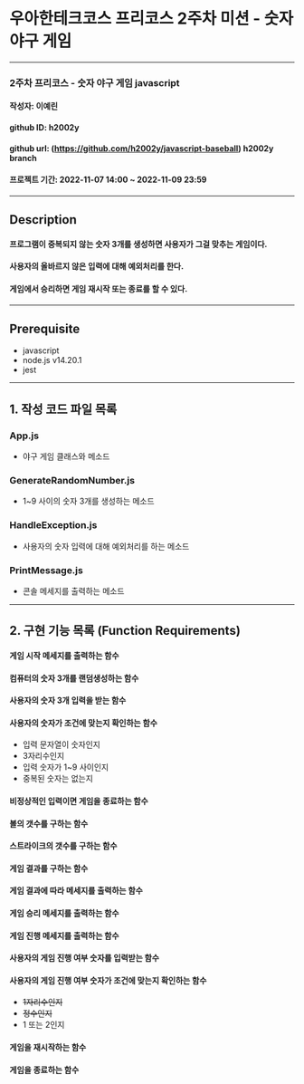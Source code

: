 # 우아한테크코스 프리코스 2주차 미션 - 숫자 야구 게임

---

### 2주차 프리코스 - 숫자 야구 게임 javascript

#### 작성자: 이예린

#### github ID: h2002y

#### github url: (https://github.com/h2002y/javascript-baseball) h2002y branch

#### 프로젝트 기간: 2022-11-07 14:00 ~ 2022-11-09 23:59

---

## Description

#### 프로그램이 중복되지 않는 숫자 3개를 생성하면 사용자가 그걸 맞추는 게임이다.

#### 사용자의 올바르지 않은 입력에 대해 예외처리를 한다.

#### 게임에서 승리하면 게임 재시작 또는 종료를 할 수 있다.

---

## Prerequisite

- javascript
- node.js v14.20.1
- jest

---

## 1. 작성 코드 파일 목록

### App.js

- 야구 게임 클래스와 메소드

### GenerateRandomNumber.js

- 1~9 사이의 숫자 3개를 생성하는 메소드

### HandleException.js

- 사용자의 숫자 입력에 대해 예외처리를 하는 메소드

### PrintMessage.js

- 콘솔 메세지를 출력하는 메소드

---

## 2. 구현 기능 목록 (Function Requirements)

#### 게임 시작 메세지를 출력하는 함수

#### 컴퓨터의 숫자 3개를 랜덤생성하는 함수

#### 사용자의 숫자 3개 입력을 받는 함수

#### 사용자의 숫자가 조건에 맞는지 확인하는 함수

- 입력 문자열이 숫자인지
- 3자리수인지
- 입력 숫자가 1~9 사이인지
- 중복된 숫자는 없는지

#### 비정상적인 입력이면 게임을 종료하는 함수

#### 볼의 갯수를 구하는 함수

#### 스트라이크의 갯수를 구하는 함수

#### 게임 결과를 구하는 함수

#### 게임 결과에 따라 메세지를 출력하는 함수

#### 게임 승리 메세지를 출력하는 함수

#### 게임 진행 메세지를 출력하는 함수

#### 사용자의 게임 진행 여부 숫자를 입력받는 함수

#### 사용자의 게임 진행 여부 숫자가 조건에 맞는지 확인하는 함수

- ~~1자리수인지~~
- ~~정수인지~~
- 1 또는 2인지

#### 게임을 재시작하는 함수

#### 게임을 종료하는 함수
